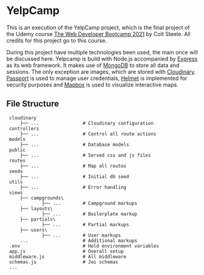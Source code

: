# YelpCamp

This is an execution of the YelpCamp project, which is the final project of the Udemy course [The Web Developer Bootcamp 2021](https://www.udemy.com/course/the-web-developer-bootcamp/) by Colt Steele. All credits for this project go to this course.

During this project have multiple technologies been used, the main once will be discussed here. Yelpcamp is build with Node.js accompanied by [Express](https://github.com/expressjs/express) as its web framework. It makes use of [MongoDB](https://github.com/mongodb) to store all data and sessions. The only exception are images, which are stored with [Cloudinary](https://github.com/cloudinary). [Passport](https://github.com/jaredhanson/passport) is used to manage user credentials, [Helmet](https://github.com/helmetjs/helmet) is implemented for security purposes and [Mapbox](https://github.com/mapbox/mapbox-gl-js) is used to visualize interactive maps.

## File Structure

     cloudinary
         ├── ...                # Cloudinary configuration
     controllers
         ├── ...                # Control all route actions
     models
         ├── ...                # Database models
     public
         ├── ...                # Served css and js files
     routes
         ├── ...                # Map all routes
     seeds
         ├── ...                # Initial db seed
     utils
         ├── ...                # Error handling
     views
         ├── campgrounds\
                 ├── ...        # Campground markups
         ├── layouts\
                 ├── ...        # Boilerplate markup
         ├── partials\
                 ├── ...        # Partial markups
         ├── users\
                 ├── ...        # User markups
         ...                    # Additional markups
     .env                       # Hold environment variables
     app.js                     # Overall setup
     middleware.js              # All middleware
     schemas.js                 # Joi schemas
     ...
